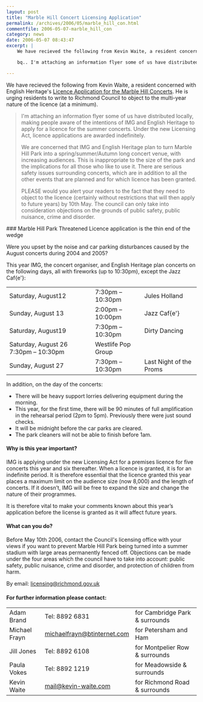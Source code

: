 ```yaml
---
layout: post
title: "Marble Hill Concert Licensing Application"
permalink: /archives/2006/05/marble_hill_con.html
commentfile: 2006-05-07-marble_hill_con
category: news
date: 2006-05-07 08:43:47
excerpt: |
    We have recieved the following from Kevin Waite, a resident concerned with English Heritage's <a href="http://www.richmond.gov.uk/premises_variation_application_detailsv86.pdf.">Licence Application for the Marble Hill Concerts</a>  He is urging residents to write to Richmond Council to object to the multi-year nature of the licence (at a minimum).

    bq.. I'm attaching an information flyer some of us have distributed locally, making people aware of the intentions of IMG and English Heritage to apply for a licence for the summer concerts. Under the new Licensing Act, licence applications are awarded indefinitely.

---
```


We have recieved the following from Kevin Waite, a resident concerned with English Heritage's [Licence Application for the Marble Hill Concerts](http://www.richmond.gov.uk/premises_variation_application_detailsv86.pdf). He is urging residents to write to Richmond Council to object to the multi-year nature of the licence (at a minimum).

> I'm attaching an information flyer some of us have distributed locally, making people aware of the intentions of IMG and English Heritage to apply for a licence for the summer concerts. Under the new Licensing Act, licence applications are awarded indefinitely.
>
> We are concerned that IMG and English Heritage plan to turn Marble Hill Park into a spring/summer/Autumn long concert venue, with increasing audiences. This is inappropriate to the size of the park and the implications for all those who like to use it. There are serious safety issues surrounding concerts, which are in addition to all the other events that are planned and for which licence has been granted.
>
> PLEASE would you alert your readers to the fact that they need to object to the licence (certainly without restrictions that will then apply to future years) by 10th May. The council can only take into consideration objections on the grounds of public safety, public nuisance, crime and disorder.

<div markdown="1" class="letter">
### Marble Hill Park Threatened
Licence application is the thin end of the wedge

Were you upset by the noise and car parking disturbances caused by the August concerts during 2004 and 2005?

This year IMG, the concert organiser, and English Heritage plan concerts on the following days, all with fireworks (up to 10:30pm), except the Jazz Caf{e'}:

|                                      |                    |                         |
|--------------------------------------|--------------------|-------------------------|
| Saturday, August12                   | 7:30pm – 10:30pm   | Jules Holland           |
| Sunday, August 13                    | 2:00pm – 10:00pm   | Jazz Caf{e'}            |
| Saturday, August19                   | 7:30pm – 10:30pm   | Dirty Dancing           |
| Saturday, August 26 7:30pm – 10:30pm | Westlife Pop Group |
| Sunday, August 27                    | 7:30pm – 10:30pm   | Last Night of the Proms |

In addition, on the day of the concerts:

-   There will be heavy support lorries delivering equipment during the morning.
-   This year, for the first time, there will be 90 minutes of full amplification in the rehearsal period (2pm to 5pm). Previously there were just sound checks.
-   It will be midnight before the car parks are cleared.
-   The park cleaners will not be able to finish before 1am.

#### Why is this year important?

IMG is applying under the new Licensing Act for a premises licence for five concerts this year and six thereafter. When a licence is granted, it is for an indefinite period. It is therefore essential that the licence granted this year places a maximum limit on the audience size (now 8,000) and the length of concerts. If it doesn’t, IMG will be free to expand the size and change the nature of their programmes.

It is therefore vital to make your comments known about this year’s application before the license is granted as it will affect future years.

#### What can you do?

Before May 10th 2006, contact the Council's licensing office with your views if you want to prevent Marble Hill Park being turned into a summer stadium with large areas permanently fenced off. Objections can be made under the four areas which the council have to take into account: public safety, public nuisance, crime and disorder, and protection of children from harm.

By email: <licensing@richmond.gov.uk>

#### For further information please contact:

|               |                                                                  |                                |
|---------------|------------------------------------------------------------------|--------------------------------|
| Adam Brand    | Tel: 8892 6831                                                   | for Cambridge Park & surrounds |
| Michael Frayn |[michaelfrayn@btinternet.com](mailto:michaelfrayn@btinternet.com) | for Petersham and Ham          |
| Jill Jones    | Tel: 8892 6108                                                   | for Montpelier Row & surrounds |
| Paula Vokes   | Tel: 8892 1219                                                   | for Meadowside & surrounds     |
| Kevin Waite   |[mail@kevin-waite.com](mailto:mail@kevin-waite.com)               | for Richmond Road & surrounds  |

</div>
